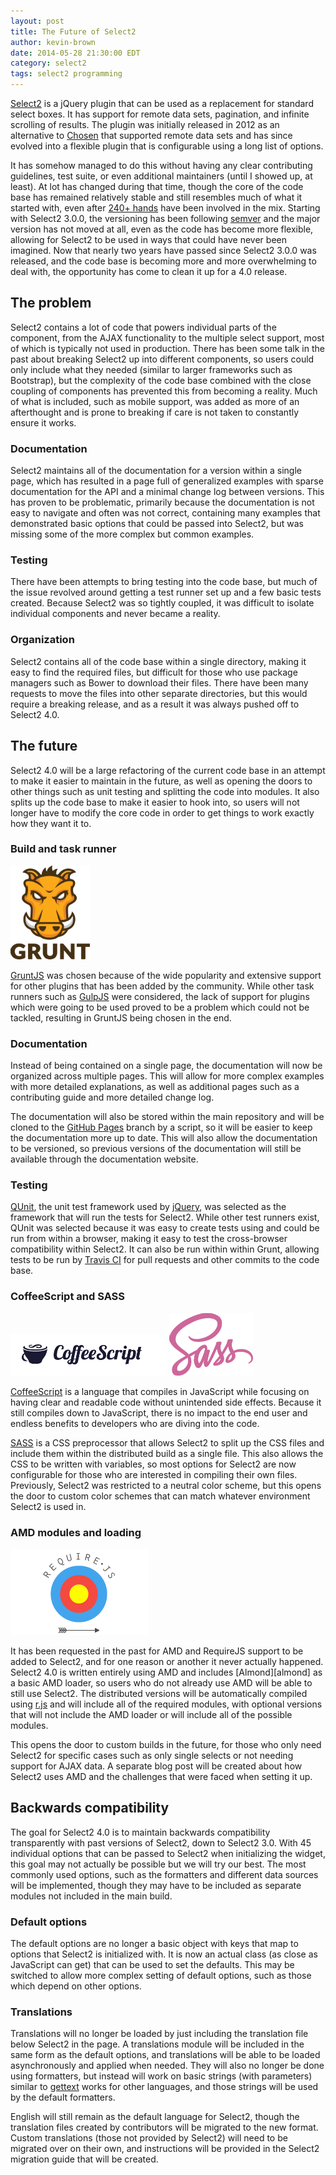 ```yaml
---
layout: post
title: The Future of Select2
author: kevin-brown
date: 2014-05-28 21:30:00 EDT
category: select2
tags: select2 programming
---
```


[Select2][select2] is a jQuery plugin that can be used as a replacement for
standard select boxes.  It has support for remote data sets, pagination, and
infinite scrolling of results.  The plugin was initially released in 2012 as an
alternative to [Chosen][chosen] that supported remote data sets and has since
evolved into a flexible plugin that is configurable using a long list of
options.

It has somehow managed to do this without having any clear contributing
guidelines, test suite, or even additional maintainers (until I showed up, at
least).  At lot has changed during that time, though the core of the code base
has remained relatively stable and still resembles much of what it started with,
even after [240+ hands][contributors] have been involved in the mix.  Starting
with Select2 3.0.0, the versioning has been following [semver][semver] and the
major version has not moved at all, even as the code has become more flexible,
allowing for Select2 to be used in ways that could have never been imagined.
Now that nearly two years have passed since Select2 3.0.0 was released, and the
code base is becoming more and more overwhelming to deal with, the opportunity
has come to clean it up for a 4.0 release.

## The problem

Select2 contains a lot of code that powers individual parts of the component,
from the AJAX functionality to the multiple select support, most of which is
typically not used in production.  There has been some talk in the past about
breaking Select2 up into different components, so users could only include what
they needed (similar to larger frameworks such as Bootstrap), but the complexity
of the code base combined with the close coupling of components has prevented
this from becoming a reality.  Much of what is included, such as mobile support,
was added as more of an afterthought and is prone to breaking if care is not
taken to constantly ensure it works.

### Documentation

Select2 maintains all of the documentation for a version within a single page,
which has resulted in a page full of generalized examples with sparse
documentation for the API and a minimal change log between versions.  This has
proven to be problematic, primarily because the documentation is not easy to
navigate and often was not correct, containing many examples that demonstrated
basic options that could be passed into Select2, but was missing some of the
more complex but common examples.

### Testing

There have been attempts to bring testing into the code base, but much of the
issue revolved around getting a test runner set up and a few basic tests
created.  Because Select2 was so tightly coupled, it was difficult to isolate
individual components and never became a reality.

### Organization

Select2 contains all of the code base within a single directory, making it easy
to find the required files, but difficult for those who use package managers
such as Bower to download their files.  There have been many requests to move
the files into other separate directories, but this would require a breaking
release, and as a result it was always pushed off to Select2 4.0.

## The future

Select2 4.0 will be a large refactoring of the current code base in an attempt
to make it easier to maintain in the future, as well as opening the doors to
other things such as unit testing and splitting the code into modules.  It also
splits up the code base to make it easier to hook into, so users will not longer
have to modify the core code in order to get things to work exactly how they
want it to.

### Build and task runner

![GruntJS Logo][grunt-logo]

[GruntJS][grunt] was chosen because of the wide popularity and extensive support
for other plugins that has been added by the community.  While other task
runners such as [GulpJS][gulp] were considered, the lack of support for plugins
which were going to be used proved to be a problem which could not be tackled,
resulting in GruntJS being chosen in the end.

### Documentation

Instead of being contained on a single page, the documentation will now be
organized across multiple pages.  This will allow for more complex examples with
more detailed explanations, as well as additional pages such as a contributing
guide and more detailed change log.

The documentation will also be stored within the main repository and will be
cloned to the [GitHub Pages][github-pages] branch by a script, so it will be
easier to keep the documentation more up to date.  This will also allow the
documentation to be versioned, so previous versions of the documentation will
still be available through the documentation website.

### Testing

[QUnit][qunit], the unit test framework used by [jQuery][jquery], was selected
as the framework that will run the tests for Select2.  While other test runners
exist, QUnit was selected because it was easy to create tests using and could be
run from within a browser, making it easy to test the cross-browser
compatibility within Select2.  It can also be run within within Grunt, allowing
tests to be run by [Travis CI][travis-ci] for pull requests and other commits to
the code base.

### CoffeeScript and SASS

![CoffeeScript logo][coffeescript-logo] ![SASS logo][sass-logo]

[CoffeeScript][coffeescript] is a language that compiles in JavaScript while
focusing on having clear and readable code without unintended side effects.
Because it still compiles down to JavaScript, there is no impact to the end
user and endless benefits to developers who are diving into the code.

[SASS][sass] is a CSS preprocessor that allows Select2 to split up the CSS files
and include them within the distributed build as a single file.  This also
allows the CSS to be written with variables, so most options for Select2 are now
configurable for those who are interested in compiling their own files.
Previously, Select2 was restricted to a neutral color scheme, but this opens the
door to custom color schemes that can match whatever environment Select2 is used
in.

### AMD modules and loading

![RequireJS logo][requirejs-logo]

It has been requested in the past for AMD and RequireJS support to be added to
Select2, and for one reason or another it never actually happened.  Select2 4.0
is written entirely using AMD and includes [Almond][almond] as a basic AMD
loader, so users who do not already use AMD will be able to still use Select2.
The distributed versions will be automatically compiled using [r.js][rjs] and
will include all of the required modules, with optional versions that will not
include the AMD loader or will include all of the possible modules.

This opens the door to custom builds in the future, for those who only need
Select2 for specific cases such as only single selects or not needing support
for AJAX data.  A separate blog post will be created about how Select2 uses AMD
and the challenges that were faced when setting it up.

## Backwards compatibility

The goal for Select2 4.0 is to maintain backwards compatibility transparently
with past versions of Select2, down to Select2 3.0.  With 45 individual options
that can be passed to Select2 when initializing the widget, this goal may not
actually be possible but we will try our best.  The most commonly used options,
such as the formatters and different data sources will be implemented, though
they may have to be included as separate modules not included in the main build.

### Default options

The default options are no longer a basic object with keys that map to options
that Select2 is initialized with.  It is now an actual class (as close as
JavaScript can get) that can be used to set the defaults.  This may be switched
to allow more complex setting of default options, such as those which depend on
other options.

### Translations

Translations will no longer be loaded by just including the translation file
below Select2 in the page.  A translations module will be included in the same
form as the default options, and translations will be able to be loaded
asynchronously and applied when needed.  They will also no longer be done using
formatters, but instead will work on basic strings (with parameters) similar to
[gettext][gettext] works for other languages, and those strings will be used by
the default formatters.

English will still remain as the default language for Select2, though the
translation files created by contributors will be migrated to the new format.
Custom translations (those not provided by Select2) will need to be migrated
over on their own, and instructions will be provided in the Select2 migration
guide that will be created.

[alomond]: https://github.com/jrburke/almond
[chosen]: http://harvesthq.github.io/chosen/
[coffeescript]: http://coffeescript.org
[contributors]: https://github.com/ivaynberg/select2/graphs/contributors
[gettext]: https://en.wikipedia.org/wiki/Gettext
[github-pages]: https://pages.github.com/
[grunt]: http://gruntjs.com
[gulp]: http://gulpjs.com
[jquery]: http://jquery.com
[qunit]: http://qunit.com
[rjs]: https://github.com/jrburke/r.js/
[sass]: http://sass-lang.com
[select2]: http://ivaynberg.github.io/select2/
[semver]: http://semver.org
[travis-ci]: https://travis-ci.org

[coffeescript-logo]: /images/logos/coffeescript.png
[grunt-logo]: /images/logos/grunt.png
[requirejs-logo]: /images/logos/requirejs.png
[sass-logo]: /images/logos/sass.png
